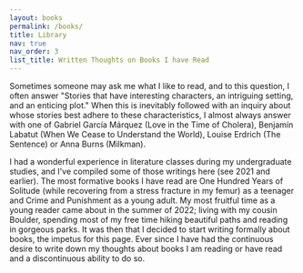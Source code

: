 ```yaml
---
layout: books
permalink: /books/
title: Library
nav: true
nav_order: 3
list_title: Written Thoughts on Books I have Read
---
```

<!-- > What an astonishing thing a book is. It’s a flat object made from a tree with flexible parts on which are imprinted lots of funny dark squiggles. But one glance at it and you’re inside the mind of another person, maybe somebody dead for thousands of years. Across the millennia, an author is speaking clearly and silently inside your head, directly to you. Writing is perhaps the greatest of human inventions, binding together people who never knew each other, citizens of distant epochs. Books break the shackles of time. A book is proof that humans are capable of working magic.
<br/> – Carl Sagan, Cosmos, Part 11: The Persistence of Memory (1980)

This is where your book reviews will be listed - click on one to see the full review!

*Pro tip: add a `list_title:` to this page's [front matter](https://jekyllrb.com/docs/frontmatter/) to override the default "Latest reviews"!* -->

<!-- > I haven't read half the books they said I read.
> `<br/>` – Yogi Berra, on reading books, middle 20
>
> $$
> ^{th}
> $$
>
>  century -->

Sometimes someone may ask me what I like to read, and to this question, I often answer "Stories that have interesting characters, an intriguing setting, and an enticing plot." When this is inevitably followed with an inquiry about whose stories best adhere to these characteristics, I almost always answer with one of Gabriel García Márquez (Love in the Time of Cholera), Benjamín Labatut (When We Cease to Understand the World), Louise Erdrich (The Sentence) or Anna Burns (Milkman).


I had a wonderful experience in literature classes during my undergraduate studies, and I've compiled some of those writings here (see 2021 and earlier). The most formative books I have read are One Hundred Years of Solitude (while recovering from a stress fracture in my femur) as a teenager and Crime and Punishment as a young adult. My most fruitful time as a young reader came about in the summer of 2022; living with my cousin Boulder, spending most of my free time hiking beautiful paths and reading in gorgeous parks. It was then that I decided to start writing formally about books, the impetus for this page. Ever since I have had the continuous desire to write down my thoughts about books I am reading or have read and a discontinuous ability to do so.
